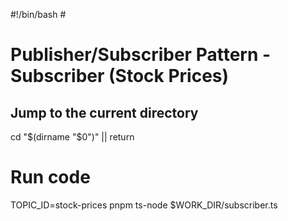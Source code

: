 #!/bin/bash # <!-- markdownlint-disable-line MD018 MD041 -->

# Publisher/Subscriber Pattern - Subscriber (Stock Prices)

## Jump to the current directory

cd "$(dirname "$0")" || return

# Run code

TOPIC_ID=stock-prices pnpm ts-node $WORK_DIR/subscriber.ts
